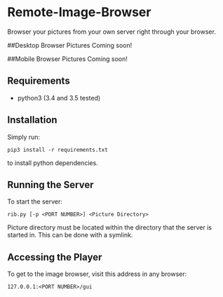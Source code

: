 # Remote-Image-Browser

Browser your pictures from your own server right through your browser.

##Desktop Browser
Pictures Coming soon!

##Mobile Browser
Pictures Coming soon!

## Requirements
- python3 (3.4 and 3.5 tested)

## Installation
Simply run:

`pip3 install -r requirements.txt`

to install python dependencies.


## Running the Server
To start the server:

`rib.py [-p <PORT NUMBER>] <Picture Directory>`

Picture directory must be located within the directory that the server is started in. This can be done with a symlink.

## Accessing the Player

To get to the image browser, visit this address in any browser:

`127.0.0.1:<PORT NUMBER>/gui`

